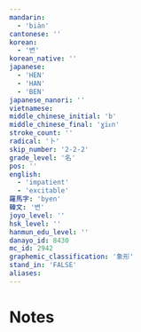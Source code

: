 ```yaml
---
mandarin:
  - 'biàn'
cantonese: ''
korean:
  - '변'
korean_native: ''
japanese:
  - 'HEN'
  - 'HAN'
  - 'BEN'
japanese_nanori: ''
vietnamese:
middle_chinese_initial: 'b'
middle_chinese_final: 'ɣiᴇn'
stroke_count: ''
radical: '卜'
skip_number: '2-2-2'
grade_level: '名'
pos: ''
english:
  - 'impatient'
  - 'excitable'
羅馬字: 'byen'
韓文: '변'
joyo_level: ''
hsk_level: ''
hanmun_edu_level: ''
danayo_id: 8430
mc_id: 2942
graphemic_classification: '象形'
stand_in: 'FALSE'
aliases:
---
```


# Notes

